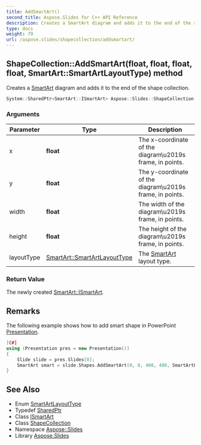 ```yaml
---
title: AddSmartArt()
second_title: Aspose.Slides for C++ API Reference
description: Creates a SmartArt diagram and adds it to the end of the shape collection.
type: docs
weight: 79
url: /aspose.slides/shapecollection/addsmartart/
---
```

## ShapeCollection::AddSmartArt(float, float, float, float, SmartArt::SmartArtLayoutType) method


Creates a [SmartArt](../../../aspose.slides.smartart/) diagram and adds it to the end of the shape collection.

```cpp
System::SharedPtr<SmartArt::ISmartArt> Aspose::Slides::ShapeCollection::AddSmartArt(float x, float y, float width, float height, SmartArt::SmartArtLayoutType layoutType) override
```


### Arguments

| Parameter | Type | Description |
| --- | --- | --- |
| x | **float** | The x-coordinate of the diagram\\u2019s frame, in points. |
| y | **float** | The y-coordinate of the diagram\\u2019s frame, in points. |
| width | **float** | The width of the diagram\\u2019s frame, in points. |
| height | **float** | The height of the diagram\\u2019s frame, in points. |
| layoutType | [SmartArt::SmartArtLayoutType](../../../aspose.slides.smartart/smartartlayouttype/) | The [SmartArt](../../../aspose.slides.smartart/) layout type. |

### Return Value

The newly created [SmartArt::ISmartArt](../../../aspose.slides.smartart/ismartart/).
## Remarks


The following example shows how to add smart shape in PowerPoint [Presentation](../../presentation/). 
```cpp
[C#]
using (Presentation pres = new Presentation())
{
    Slide slide = pres.Slides[0];
    SmartArt smart = slide.Shapes.AddSmartArt(0, 0, 400, 400, SmartArtLayoutType.BasicBlockList);
}
```


## See Also

* Enum [SmartArtLayoutType](../../../aspose.slides.smartart/smartartlayouttype/)
* Typedef [SharedPtr](../../../system/sharedptr/)
* Class [ISmartArt](../../../aspose.slides.smartart/ismartart/)
* Class [ShapeCollection](../)
* Namespace [Aspose::Slides](../../)
* Library [Aspose.Slides](../../../)